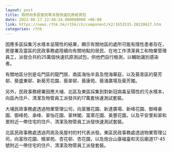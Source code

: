 ```yaml
---
layout: post
title: 政府向多區居民等派發快速抗原檢測包
date: 2022-06-17 22:48:24.000000000 +08:00
link: https://news.rthk.hk/rthk/ch/component/k2/1653533-20220617.htm
categories: rthk
---
```


因應多區採集污水樣本呈陽性的結果，顯示有關地區的處所可能有隱性患者存在，房屋署及當區的民政事務處陸續向有關地點的居民、在地工作清潔員工和物業管理員工，派發合共約25萬個快速抗原測試包，供他們自行檢測，以輔助識別感染者。
 
有關地區分別是屯門區的龍門居、南區海怡半島及悅海華庭，以及葵青區的葵芳邨、葵盛東邨、新葵芳花園、葵翠邨、葵康苑、葵涌廣場及葵芳閣。

另外，民政事務總署因應大埔、北區及東區採集到對新冠病毒呈陽性的污水樣本，向區內住戶、清潔及物管員工派發共約17萬套快速測試套裝。

大埔民政事務處透過物業管理公司，向富雅花園、新達廣場、新峰花園、御峰豪園、御峰苑、承峰、翠怡花園、翠林閣、富萊花園、美豐花園，以及平安里和翠和里附近一帶住宅的住戶、清潔及物管員工派發快速測試套裝。

北區民政事務處透過丙崗及吳屋村的村代表派發。東區民政事務處透過物業管理公司，向富欣花園、曉翠苑、杏花邨、杏花園，以及炮台山康福臺和天后廟道17-45號附近一帶住宅的住戶、清潔及物管員工派發套裝。
